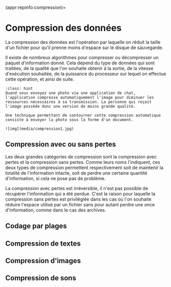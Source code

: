 (appr:repinfo:compression)=
# Compression des données

La compression des données est l'opération par laquelle on réduit la taille d'un fichier pour qu'il prenne moins d'espace sur le disque de sauvegarde. 

Il existe de nombreux algorithmes pour compresser ou décompresser un paquet d'information donné. Cela dépend du type de données qui sont traitées, de la qualité que l'on souhaite obtenir à la sortie, de la vitesse d'exécution souhaitée, de la puissance du processeur sur lequel on effectue cette opération, et ainsi de suite. 

````{admonition} Le saviez-vous ? 
:class: hint
Quand vous envoyez une photo via une application de chat, l'application compresse automatiquement l'image pour diminuer les ressources nécessaires à sa transmission. La personne qui reçoit l'image possède donc une version de moins grande qualité. 

Une technique permettant de contourner cette compression automatique consiste à envoyer la photo sous la forme d'un document. 

![img](media/compression1.jpg)
````

## Compression avec ou sans pertes

Les deux grandes catégories de compression sont la compression avec pertes et la compression sans pertes. Comme leurs noms l'indiquent, ces deux types de compression permettent respectivement soit de maintenir la totalité de l'information intacte, soit de perdre une certaine quantité d'information, si cela ne pose pas de problème. 

La compression avec pertes est irréversible, il n'est pas possible de récupérer l'information qui a été perdue. C'est la raison pour laquelle la compression sans pertes est privilégiée dans les cas où l'on souhaite réduire l'espace utilisé par un fichier sans pour autant perdre une once d'information, comme dans le cas des archives. 

## Codage par plages

## Compression de textes

## Compression d'images

## Compression de sons